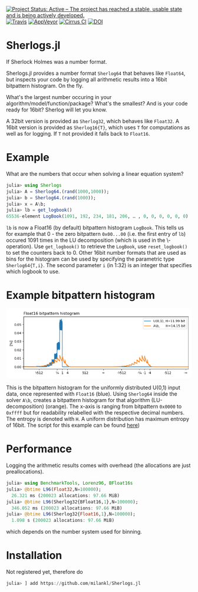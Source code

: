[![Project Status: Active – The project has reached a stable, usable state and is being actively developed.](https://img.shields.io/badge/repo_status-active-brightgreen)](https://www.repostatus.org/#active)
[![Travis](https://img.shields.io/travis/com/milankl/Sherlogs.jl?label=Linux%20%26%20osx&logo=travis)](https://travis-ci.com/milankl/Sherlogs.jl)
[![AppVeyor](https://img.shields.io/appveyor/ci/milankl/Sherlogs-jl?label=Windows&logo=appveyor&logoColor=white)](https://ci.appveyor.com/project/milankl/Sherlogs-jl)
[![Cirrus CI](https://img.shields.io/cirrus/github/milankl/Sherlogs.jl?label=FreeBSD&logo=cirrus-ci&logoColor=white)](https://cirrus-ci.com/github/milankl/Sherlogs.jl)
[![DOI](https://zenodo.org/badge/214412644.svg)](https://zenodo.org/badge/latestdoi/214412644)

# Sherlogs.jl

If Sherlock Holmes was a number format.

Sherlogs.jl provides a number format `Sherlog64` that behaves like `Float64`, but inspects your code by logging all arithmetic results into a 16bit bitpattern histogram. On the fly.

What's the largest number occuring in your algorithm/model/function/package? What's the smallest? And is your code ready for 16bit? Sherlog will let you know.

A 32bit version is provided as `Sherlog32`, which behaves like `Float32`.
A 16bit version is provided as `Sherlog16{T}`, which uses `T` for computations as well as for logging. If `T` not provided it falls back to `Float16`.

# Example

What are the numbers that occur when solving a linear equation system?

```julia
julia> using Sherlogs
julia> A = Sherlog64.(rand(1000,1000));
julia> b = Sherlog64.(rand(1000));
julia> x = A\b;
julia> lb = get_logbook()
65536-element LogBook(1091, 192, 234, 181, 206, … , 0, 0, 0, 0, 0, 0)
```
`lb` is now a Float16 (by default) bitpattern histogram `LogBook`. This tells us for example that  0 - the zero bitpattern `0x00...00` (i.e. the first entry of `lb`) occured 1091 times in the LU decomposition (which is used in the \\-operation). Use `get_logbook()` to retrieve the `LogBook`, use `reset_logbook()` to set the counters back to 0. Other 16bit number formats that are used as bins for the histogram can be used by specifying the parametric type `Sherlog64{T,i}`. The second parameter `i` (in 1:32) is an integer that specifies which logbook to use. 

# Example bitpattern histogram

![bitpattern](figs/matrixsolve.png?raw=true "Bitpattern Histogram")

This is the bitpattern histogram for the uniformly distributed U(0,1) input data, once represented with `Float16` (blue). Using `Sherlog64` inside the solver `A\b`, creates a bitpattern histogram for that algorithm (LU-decomposition) (orange).
The x-axis is ranging from bitpattern `0x0000` to `0xffff` but for readability relabelled with the respective decimal numbers. The entropy is denoted with `H`. A uniform distribution has maximum entropy of 16bit. The script for this example can be found [here](https://github.com/milankl/Sherlogs.jl/blob/master/example/matrix_solve.jl))

# Performance

Logging the arithmetic results comes with overhead (the allocations are just preallocations).
```julia
julia> using BenchmarkTools, Lorenz96, BFloat16s
julia> @btime L96(Float32,N=100000);
  26.321 ms (200023 allocations: 97.66 MiB)
julia> @btime L96(Sherlog32{BFloat16,1},N=100000);
  346.052 ms (200023 allocations: 97.66 MiB)
julia> @btime L96(Sherlog32{Float16,1},N=100000);
  1.098 s (200023 allocations: 97.66 MiB)
```
which depends on the number system used for binning.

# Installation
Not registered yet, therefore do
```julia
julia> ] add https://github.com/milankl/Sherlogs.jl
```

